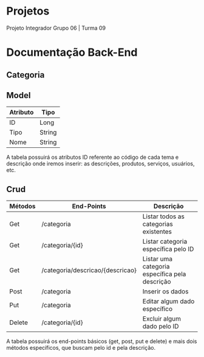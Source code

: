 # Projetos
Projeto Integrador Grupo 06 | Turma 09

# Documentação Back-End

## Categoria

## Model

| Atributo  | Tipo  |
|-----------|-------|
|ID|Long|
|Tipo|String|
|Nome|String|

A tabela possuirá os atributos ID referente ao código de cada tema e descrição onde iremos inserir: as descrições, produtos, serviços, usuários, etc.

## Crud
| Métodos  | End-Points | Descrição |
|-----------|-------|-----|
| Get | /categoria | Listar todos as categorias existentes|
| Get | /categoria/{id} | Listar categoria específica pelo ID |
| Get | /categoria/descricao/{descricao} | Listar uma categoria específica pela descrição |
| Post | /categoria | Inserir os dados |
| Put | /categoria | Editar algum dado específico |
| Delete | /categoria/{id} | Excluir algum dado pelo ID |

A tabela possuirá os end-points básicos (get, post, put e delete) e mais dois métodos específicos, que buscam pelo id e pela descrição.
